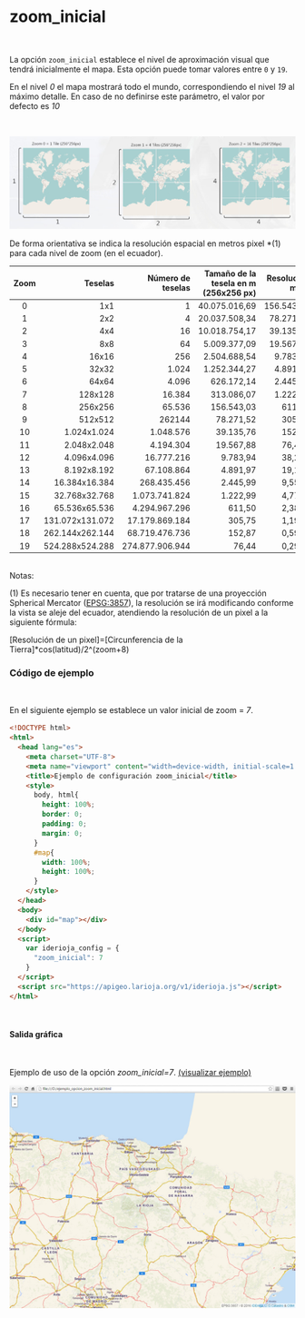 # zoom_inicial
<br />

La opción `zoom_inicial` establece el nivel de aproximación visual que tendrá inicialmente el mapa. Esta opción puede tomar valores entre `0` y `19`.

En el nivel *0* el mapa mostrará todo el mundo, correspondiendo el nivel *19* al máximo detalle. En caso de no definirse este parámetro, el valor por defecto es *10*

</br>

![Tiles](/img/opciones_zoom_inicial_tiles.jpg "Tiles")
<br />

De forma orientativa se indica la resolución espacial en metros pixel *(1) para cada nivel de zoom (en el ecuador).

Zoom|Teselas|Número de teselas|Tamaño de la tesela en m (256x256 px)|Resolución m/px
:---:|---:|---:|---:|---:
0|1x1|1|40.075.016,69|156.543,03
1|2x2|4|20.037.508,34|78.271,52
2|4x4|16|10.018.754,17|39.135,76
3|8x8|64|5.009.377,09|19.567,88
4|16x16|256|2.504.688,54|9.783,94
5|32x32|1.024|1.252.344,27|4.891,97
6|64x64|4.096|626.172,14|2.445,98
7|128x128|16.384|313.086,07|1.222,99
8|256x256|65.536|156.543,03|611,50
9|512x512|262144|78.271,52|305,75
10|1.024x1.024|1.048.576|39.135,76|152,87
11|2.048x2.048|4.194.304|19.567,88|76,437
12|4.096x4.096|16.777.216|9.783,94|38,219
13|8.192x8.192|67.108.864|4.891,97|19,109
14|16.384x16.384|268.435.456|2.445,99|9,5546
15|32.768x32.768|1.073.741.824|1.222,99|4,7773
16|65.536x65.536|4.294.967.296|611,50|2,3887
17|131.072x131.072|17.179.869.184|305,75|1,1943
18|262.144x262.144|68.719.476.736|152,87|0,5972
19|524.288x524.288|274.877.906.944|76,44|0,2986

<br />Notas:

(1)  Es necesario tener en cuenta, que por tratarse de una proyección Spherical Mercator ([EPSG:3857](https://epsg.io/3857)), la resolución se irá modificando conforme la vista se aleje del ecuador, atendiendo la resolución de un pixel a la siguiente fórmula:

[Resolución de un pixel]=[Circunferencia de la Tierra]*cos(latitud)/2^(zoom+8)
<br />

### Código de ejemplo
<br />

En el siguiente ejemplo se establece un valor inicial de zoom = *7*.

```html
<!DOCTYPE html>
<html>
  <head lang="es">
    <meta charset="UTF-8">
    <meta name="viewport" content="width=device-width, initial-scale=1.0, maximum-scale=1.0, user-scalable=no" />
    <title>Ejemplo de configuración zoom_inicial</title>
    <style>
      body, html{
        height: 100%;
        border: 0;
        padding: 0;
        margin: 0;
      }
      #map{
        width: 100%;
        height: 100%;
      }
    </style>
  </head>
  <body>
    <div id="map"></div>
  </body>
  <script>
    var iderioja_config = {
      "zoom_inicial": 7
    }
  </script>
  <script src="https://apigeo.larioja.org/v1/iderioja.js"></script>
</html>
```
<br />

#### Salida gráfica
<br />

Ejemplo de uso de la opción *zoom_inicial=7*. [(visualizar ejemplo)](https://iderioja.github.io/doc_api_iderioja/ejemplo_opcion_zoom_inicial)

![Ejemplo de uso de la opción zoom_inicial](/img/opciones_zoom_inicial_salida_grafica.jpg "Ejemplo de uso de la opción zoom_inicial")
